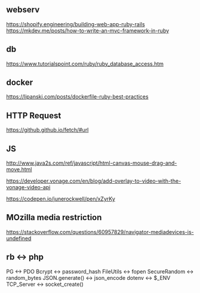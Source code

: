 
## webserv
https://shopify.engineering/building-web-app-ruby-rails
https://mkdev.me/posts/how-to-write-an-mvc-framework-in-ruby

## db
https://www.tutorialspoint.com/ruby/ruby_database_access.htm

## docker
https://lipanski.com/posts/dockerfile-ruby-best-practices

## HTTP Request
https://github.github.io/fetch/#url

## JS
http://www.java2s.com/ref/javascript/html-canvas-mouse-drag-and-move.html

https://developer.vonage.com/en/blog/add-overlay-to-video-with-the-vonage-video-api

https://codepen.io/junerockwell/pen/xZyrKy

## MOzilla media restriction 
https://stackoverflow.com/questions/60957829/navigator-mediadevices-is-undefined


## rb <-> php
PG <-> PDO
Bcrypt <-> password_hash
FileUtils <-> fopen
SecureRandom <-> random_bytes
JSON.generate() <-> json_encode
dotenv <-> $_ENV
TCP_Server <-> socket_create()
